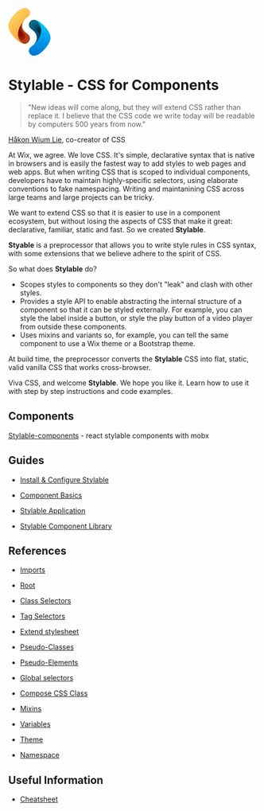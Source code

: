 
![](./branding/logo/PNG/96-logo-OnlySymbol.png)

# Stylable - CSS for Components

> "New ideas will come along, but they will extend CSS rather than replace it. I believe that the CSS code we write today will be readable by computers 500 years from now."

[Håkon Wium Lie](https://dev.opera.com/articles/css-twenty-years-hakon/), co-creator of CSS

At Wix, we agree. We love CSS. It's simple, declarative syntax that is native in browsers and is easily the fastest way to add styles to web pages and web apps. But when writing CSS that is scoped to individual components, developers have to maintain highly-specific selectors, using elaborate conventions to fake namespacing. Writing and maintanining CSS across large teams and large projects can be tricky.

We want to extend CSS so that it is easier to use in a component ecosystem, but without losing the aspects of CSS that make it great: declarative, familiar, static and fast. So we created **Stylable**.

**Styable** is a preprocessor that allows you to write style rules in CSS syntax, with some extensions that we believe adhere to the spirit of CSS.

So what does **Stylable** do?

* Scopes styles to components so they don't "leak" and clash with other styles.
* Provides a style API to enable abstracting the internal structure of a component so that it can be styled externally. For example, you can style the label inside a button, or style the play button of a video player from outside these components.
* Uses mixins and variants so, for example, you can tell the same component to use a Wix theme or a Bootstrap theme.

At build time, the preprocessor converts the **Stylable** CSS into flat, static, valid vanilla CSS that works cross-browser.

Viva CSS, and welcome **Stylable**. We hope you like it. Learn how to use it with step by step instructions and code examples.

## Components

[Stylable-components](https://github.com/wix/stylable-components) - react stylable components with mobx

## Guides

* [Install & Configure Stylable](./docs/guides/install-configure.md)

* [Component Basics](./docs/guides/components-basics.md)

* [Stylable Application](./docs/guides/stylable-application.md)

* [Stylable Component Library](./docs/guides/stylable-component-library.md)

## References

* [Imports](./docs/references/imports.md)

* [Root](./docs/references/root.md)

* [Class Selectors](./docs/references/class-selectors.md)

* [Tag Selectors](./docs/references/tag-selectors.md)

* [Extend stylesheet](./docs/references/extend-stylesheet.md)

* [Pseudo-Classes](./docs/references/pseudo-classes.md)

* [Pseudo-Elements](./docs/references/pseudo-elements.md)

* [Global selectors](./docs/references/global-selectors.md)

* [Compose CSS Class](./docs/references/compose-css-class.md)

* [Mixins](./docs/references/mixin-syntax.md)

* [Variables](./docs/references/variables.md)

* [Theme](./docs/references/theme.md)

* [Namespace](./docs/references/namespace.md)

## Useful Information

* [Cheatsheet](./docs/usefulInfo/cheatsheet.md)
